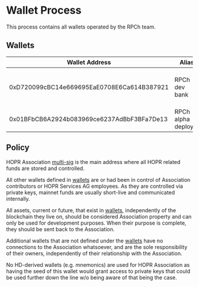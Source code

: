 # Wallet Process

This process contains all wallets operated by the RPCh team.

## Wallets

| Wallet Address | Alias | Description |
| - | - | - |
| 0xD720099cBC14e669695EaE0708E6Ca614B387921 | RPCh dev bank | Wallet used to fund nodes or other accounts. |
| 0x01BFbCB6A2924b083969ce6237AdBbF3BFa7De13 | RPCh alpha deployer | Deployer used for Alpha |

## Policy

HOPR Association [multi-sig](https://etherscan.io/address/0x4f50ab4e931289344a57f2fe4bbd10546a6fdc17) is the main address where all HOPR related funds are stored and controlled.

All other wallets defined in [wallets](#Wallets) are or had been in control of Association contributors or HOPR Services AG employees. As they are controlled via private keys, mainnet funds are usually short-live and communicated internally.

All assets, current or future, that exist in [wallets](#Wallets), independently of the blockchain they live on, should be considered Association property and can only be used for development purposes. When their purpose is complete, they should be sent back to the Association.

Additional wallets that are not defined under the [wallets](#Wallets) have no connections to the Association whatsoever, and are the sole responsibility of their owners, independently of their relationship with the Association.

No HD-derived wallets (e.g. mnemonics) are used for HOPR Association as having the seed of this wallet would grant access to private keys that could be used further down the line w/o being aware of that being the case.
